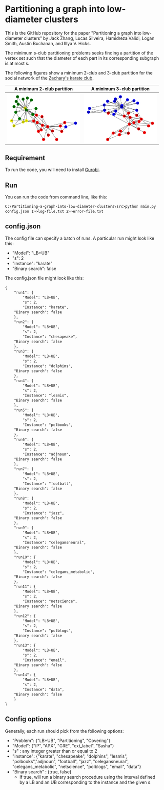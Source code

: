 # Partitioning a graph into low-diameter clusters

This is the GitHub repository for the paper "Partitioning a graph into low-diameter clusters" by Jack Zhang, Lucas Silveira, Hamidreza Validi, Logan Smith, Austin Buchanan, and Illya V. Hicks.

The minimum s-club partitioning problems seeks finding a partition of the vertex set such that the diameter of each part in its corresponding subgraph is at most s. 

The following figures show a minimum 2-club and 3-club partition for the social network of the [Zachary's karate club](https://en.wikipedia.org/wiki/Zachary%27s_karate_club).


A minimum 2-club partition             |  A minimum 3-club partition
:-------------------------:|:-------------------------:
![](readme_images/karate_s2.png?raw=true "a minimum 2-club partition of the karate graph")   |  ![](readme_images/karate_s3.png?raw=true "a minimum 3-club partition of the karate graph")


## Requirement
To run the code, you will need to install [Gurobi](https://www.gurobi.com/).

## Run
You can run the code from command line, like this:

```
C:\Partitioning-a-graph-into-low-diameter-clusters\src>python main.py config.json 1>>log-file.txt 2>>error-file.txt
```

## config.json
The config file can specify a batch of runs. A particular run might look like this:
* "Model": "LB+UB"
* "s": 2
* "Instance": "karate"
* "Binary search": false

The config.json file might look like this:
```
{
    "run1": {
        "Model": "LB+UB",
        "s": 2,
        "Instance": "karate",
	"Binary search": false
    },
    "run2": {
        "Model": "LB+UB",
        "s": 2,
        "Instance": "chesapeake",
	"Binary search": false
    },
    "run3": {
        "Model": "LB+UB",
        "s": 2,
        "Instance": "dolphins",
	"Binary search": false
    },
    "run4": {
        "Model": "LB+UB",
        "s": 2,
        "Instance": "lesmis",
	"Binary search": false
    },
    "run5": {
        "Model": "LB+UB",
        "s": 2,
        "Instance": "polbooks",
	"Binary search": false
    },
    "run6": {
        "Model": "LB+UB",
        "s": 2,
        "Instance": "adjnoun",
	"Binary search": false
    },
    "run7": {
        "Model": "LB+UB",
        "s": 2,
        "Instance": "football",
	"Binary search": false
    },
    "run8": {
        "Model": "LB+UB",
        "s": 2,
        "Instance": "jazz",
	"Binary search": false
    },
    "run9": {
        "Model": "LB+UB",
        "s": 2,
        "Instance": "celegansneural",
	"Binary search": false
    },
    "run10": {
        "Model": "LB+UB",
        "s": 2,
        "Instance": "celegans_metabolic",
	"Binary search": false
    },
    "run11": {
        "Model": "LB+UB",
        "s": 2,
        "Instance": "netscience",
	"Binary search": false
    },
    "run12": {
        "Model": "LB+UB",
        "s": 2,
        "Instance": "polblogs",
	"Binary search": false
    },
    "run13": {
        "Model": "LB+UB",
        "s": 2,
        "Instance": "email",
	"Binary search": false
    },
    "run14": {
        "Model": "LB+UB",
        "s": 2,
        "Instance": "data",
	"Binary search": false
    }
}
```

## Config options
Generally, each run should pick from the following options:
* "Problem": {"LB+UB", "Partitioning", "Covering"}
* "Model": {"IP", "APX", "GRE", "ext_label", "Sasha"}
* "s" : any integer greater than or equal to 2
* "Instance": {"karate", "chesapeake", "dolphins", "lesmis", "polbooks","adjnoun",
    "football", "jazz", "celegansneural", "celegans_metabolic",
    "netscience", "polblogs", "email", "data"}
* "Binary search" : {true, false}
  * If true, will run a binary search procedure using the interval defined by a LB and an UB corresponding to the instance and the given s
 
